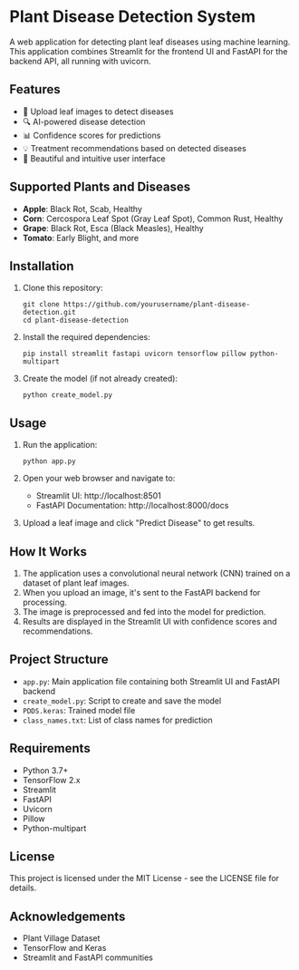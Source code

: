 # Plant Disease Detection System

A web application for detecting plant leaf diseases using machine learning. This application combines Streamlit for the frontend UI and FastAPI for the backend API, all running with uvicorn.

## Features

- 🌿 Upload leaf images to detect diseases
- 🔍 AI-powered disease detection
- 📊 Confidence scores for predictions
- 💡 Treatment recommendations based on detected diseases
- 🎨 Beautiful and intuitive user interface

## Supported Plants and Diseases

- **Apple**: Black Rot, Scab, Healthy
- **Corn**: Cercospora Leaf Spot (Gray Leaf Spot), Common Rust, Healthy
- **Grape**: Black Rot, Esca (Black Measles), Healthy
- **Tomato**: Early Blight, and more

## Installation

1. Clone this repository:
   ```
   git clone https://github.com/yourusername/plant-disease-detection.git
   cd plant-disease-detection
   ```

2. Install the required dependencies:
   ```
   pip install streamlit fastapi uvicorn tensorflow pillow python-multipart
   ```

3. Create the model (if not already created):
   ```
   python create_model.py
   ```

## Usage

1. Run the application:
   ```
   python app.py
   ```

2. Open your web browser and navigate to:
   - Streamlit UI: http://localhost:8501
   - FastAPI Documentation: http://localhost:8000/docs

3. Upload a leaf image and click "Predict Disease" to get results.

## How It Works

1. The application uses a convolutional neural network (CNN) trained on a dataset of plant leaf images.
2. When you upload an image, it's sent to the FastAPI backend for processing.
3. The image is preprocessed and fed into the model for prediction.
4. Results are displayed in the Streamlit UI with confidence scores and recommendations.

## Project Structure

- `app.py`: Main application file containing both Streamlit UI and FastAPI backend
- `create_model.py`: Script to create and save the model
- `PDDS.keras`: Trained model file
- `class_names.txt`: List of class names for prediction

## Requirements

- Python 3.7+
- TensorFlow 2.x
- Streamlit
- FastAPI
- Uvicorn
- Pillow
- Python-multipart

## License

This project is licensed under the MIT License - see the LICENSE file for details.

## Acknowledgements

- Plant Village Dataset
- TensorFlow and Keras
- Streamlit and FastAPI communities
